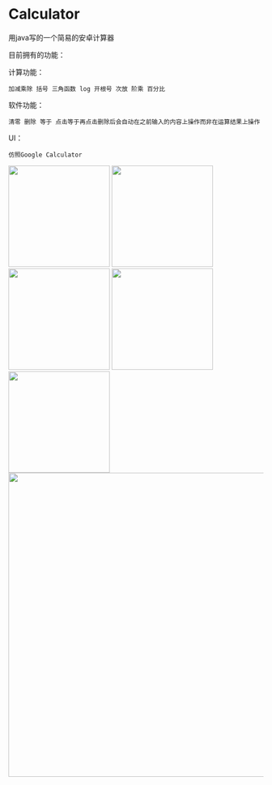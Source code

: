 # Calculator
用java写的一个简易的安卓计算器

目前拥有的功能：

  计算功能：
  
    加减乘除 括号 三角函数 log 开根号 次放 阶乘 百分比
    
  软件功能：
  
    清零 删除 等于 点击等于再点击删除后会自动在之前输入的内容上操作而非在运算结果上操作
    
  UI：
  
    仿照Google Calculator
    

<img src="https://github.com/TenzinJamyangZHS/Calculator/assets/22554163/64aed5ba-204c-41d8-a8a5-041f4d9b9f48" width="200">  <img src="https://github.com/TenzinJamyangZHS/Calculator/assets/22554163/15e76e8d-3e4a-4965-bbee-aee0aea59310" width="200">   <img src="https://github.com/TenzinJamyangZHS/Calculator/assets/22554163/4099f6e8-d610-48d8-9b04-202d7364cb5d" width="200">   <img src="https://github.com/TenzinJamyangZHS/Calculator/assets/22554163/de52e70a-0ecb-45bd-b884-8618bc0046ab" width="200">   <img src="https://github.com/TenzinJamyangZHS/Calculator/assets/22554163/f2f09305-601d-4301-bf3f-238021ac116d" width="200">   <img src="https://github.com/TenzinJamyangZHS/Calculator/assets/22554163/bebaff05-d75c-4e50-90e0-7019f0a7d014" width="600">



